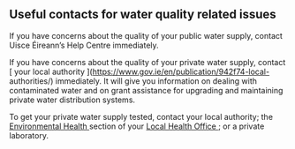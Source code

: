 ##  Useful contacts for water quality related issues

If you have concerns about the quality of your public water supply, contact
Uisce Éireann’s Help Centre immediately.

If you have concerns about the quality of your private water supply, contact [
your local authority ](https://www.gov.ie/en/publication/942f74-local-
authorities/) immediately. It will give you information on dealing with
contaminated water and on grant assistance for upgrading and maintaining
private water distribution systems.

To get your private water supply tested, contact your local authority; the [
Environmental Health
](http://www.hse.ie/eng/services/list/1/environ/Contact.html) section of your
[ Local Health Office ](/en/health/health-system/health-service-executive/) ;
or a private laboratory.
